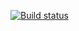 [![Build status](https://ci.appveyor.com/api/projects/status/luqpl7pei46qhwwj?svg=true)](https://ci.appveyor.com/project/Acerbate92/selenium)
